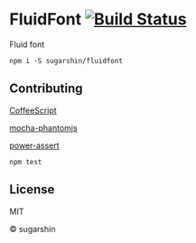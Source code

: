 # FluidFont [![Build Status](https://travis-ci.org/sugarshin/fluidfont.svg?branch=master)](https://travis-ci.org/sugarshin/fluidfont)

Fluid font

```shell
npm i -S sugarshin/fluidfont
```
## Contributing

[CoffeeScript](//coffeescript.org/)

[mocha-phantomjs](//github.com/metaskills/mocha-phantomjs)

[power-assert](//github.com/twada/power-assert)

```shell
npm test
```

## License

MIT

© sugarshin
